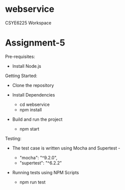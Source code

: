 # webservice
CSYE6225 Workspace

# Assignment-5

Pre-requisites:
- Install Node.js 

Getting Started:
- Clone the repository

- Install Dependencies
    - cd webservice
    - npm install


- Build and run the project
    - npm start

Testing:
- The test case is written using Mocha and Supertest -

    - "mocha": "^9.2.0",
    - "supertest": "^6.2.2"

- Running tests using NPM Scripts
    - npm run test
  
